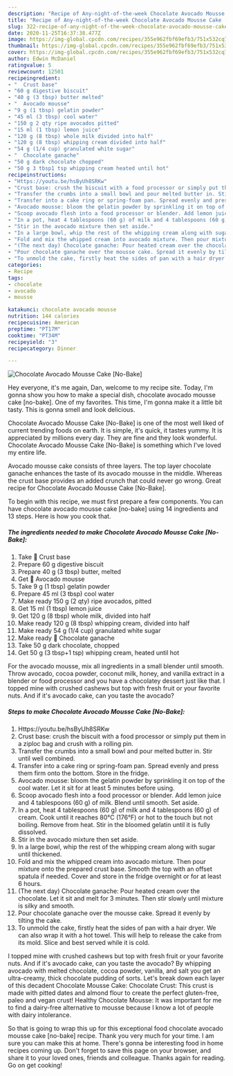 ```yaml
---
description: "Recipe of Any-night-of-the-week Chocolate Avocado Mousse Cake [No-Bake]"
title: "Recipe of Any-night-of-the-week Chocolate Avocado Mousse Cake [No-Bake]"
slug: 322-recipe-of-any-night-of-the-week-chocolate-avocado-mousse-cake-no-bake
date: 2020-11-25T16:37:38.477Z
image: https://img-global.cpcdn.com/recipes/355e962fbf69efb3/751x532cq70/chocolate-avocado-mousse-cake-no-bake-recipe-main-photo.jpg
thumbnail: https://img-global.cpcdn.com/recipes/355e962fbf69efb3/751x532cq70/chocolate-avocado-mousse-cake-no-bake-recipe-main-photo.jpg
cover: https://img-global.cpcdn.com/recipes/355e962fbf69efb3/751x532cq70/chocolate-avocado-mousse-cake-no-bake-recipe-main-photo.jpg
author: Edwin McDaniel
ratingvalue: 5
reviewcount: 12501
recipeingredient:
- "  Crust base"
- "60 g digestive biscuit"
- "40 g (3 tbsp) butter melted"
- "  Avocado mousse"
- "9 g (1 tbsp) gelatin powder"
- "45 ml (3 tbsp) cool water"
- "150 g 2 qty ripe avocados pitted"
- "15 ml (1 tbsp) lemon juice"
- "120 g (8 tbsp) whole milk divided into half"
- "120 g (8 tbsp) whipping cream divided into half"
- "54 g (1/4 cup) granulated white sugar"
- "  Chocolate ganache"
- "50 g dark chocolate chopped"
- "50 g 3 tbsp1 tsp whipping cream heated until hot"
recipeinstructions:
- "Https://youtu.be/hsByUh8SRKw"
- "Crust base: crush the biscuit with a food processor or simply put them in a ziploc bag and crush with a rolling pin."
- "Transfer the crumbs into a small bowl and pour melted butter in. Stir until well combined."
- "Transfer into a cake ring or spring-foam pan. Spread evenly and press them firm onto the bottom. Store in the fridge."
- "Avocado mousse: bloom the gelatin powder by sprinkling it on top of the cool water. Let it sit for at least 5 minutes before using."
- "Scoop avocado flesh into a food processor or blender. Add lemon juice and 4 tablespoons (60 g) of milk. Blend until smooth. Set aside."
- "In a pot, heat 4 tablespoons (60 g) of milk and 4 tablespoons (60 g) of cream. Cook until it reaches 80°C (176°F) or hot to the touch but not boiling. Remove from heat. Stir in the bloomed gelatin until it is fully dissolved."
- "Stir in the avocado mixture then set aside."
- "In a large bowl, whip the rest of the whipping cream along with sugar until thickened."
- "Fold and mix the whipped cream into avocado mixture. Then pour mixture onto the prepared crust base. Smooth the top with an offset spatula if needed. Cover and store in the fridge overnight or for at least 6 hours."
- "(The next day) Chocolate ganache: Pour heated cream over the chocolate. Let it sit and melt for 3 minutes. Then stir slowly until mixture is silky and smooth."
- "Pour chocolate ganache over the mousse cake. Spread it evenly by tilting the cake."
- "To unmold the cake, firstly heat the sides of pan with a hair dryer. We can also wrap it with a hot towel. This will help to release the cake from its mold. Slice and best served while it is cold."
categories:
- Recipe
tags:
- chocolate
- avocado
- mousse

katakunci: chocolate avocado mousse 
nutrition: 144 calories
recipecuisine: American
preptime: "PT17M"
cooktime: "PT34M"
recipeyield: "3"
recipecategory: Dinner

---
```



![Chocolate Avocado Mousse Cake [No-Bake]](https://img-global.cpcdn.com/recipes/355e962fbf69efb3/751x532cq70/chocolate-avocado-mousse-cake-no-bake-recipe-main-photo.jpg)

Hey everyone, it's me again, Dan, welcome to my recipe site. Today, I'm gonna show you how to make a special dish, chocolate avocado mousse cake [no-bake]. One of my favorites. This time, I'm gonna make it a little bit tasty. This is gonna smell and look delicious.

Chocolate Avocado Mousse Cake [No-Bake] is one of the most well liked of current trending foods on earth. It is simple, it's quick, it tastes yummy. It is appreciated by millions every day. They are fine and they look wonderful. Chocolate Avocado Mousse Cake [No-Bake] is something which I've loved my entire life.

Avocado mousse cake consists of three layers. The top layer chocolate ganache enhances the taste of its avocado mousse in the middle. Whereas the crust base provides an added crunch that could never go wrong. Great recipe for Chocolate Avocado Mousse Cake [No-Bake].


To begin with this recipe, we must first prepare a few components. You can have chocolate avocado mousse cake [no-bake] using 14 ingredients and 13 steps. Here is how you cook that.

<!--inarticleads1-->

##### The ingredients needed to make Chocolate Avocado Mousse Cake [No-Bake]:

1. Take  🥑 Crust base
1. Prepare 60 g digestive biscuit
1. Prepare 40 g (3 tbsp) butter, melted
1. Get  🥑 Avocado mousse
1. Take 9 g (1 tbsp) gelatin powder
1. Prepare 45 ml (3 tbsp) cool water
1. Make ready 150 g (2 qty) ripe avocados, pitted
1. Get 15 ml (1 tbsp) lemon juice
1. Get 120 g (8 tbsp) whole milk, divided into half
1. Make ready 120 g (8 tbsp) whipping cream, divided into half
1. Make ready 54 g (1/4 cup) granulated white sugar
1. Make ready  🥑 Chocolate ganache
1. Take 50 g dark chocolate, chopped
1. Get 50 g (3 tbsp+1 tsp) whipping cream, heated until hot


For the avocado mousse, mix all ingredients in a small blender until smooth. Throw avocado, cocoa powder, coconut milk, honey, and vanilla extract in a blender or food processor and you have a chocolatey dessert just like that. I topped mine with crushed cashews but top with fresh fruit or your favorite nuts. And if it&#39;s avocado cake, can you taste the avocado? 

<!--inarticleads2-->

##### Steps to make Chocolate Avocado Mousse Cake [No-Bake]:

1. Https://youtu.be/hsByUh8SRKw
1. Crust base: crush the biscuit with a food processor or simply put them in a ziploc bag and crush with a rolling pin.
1. Transfer the crumbs into a small bowl and pour melted butter in. Stir until well combined.
1. Transfer into a cake ring or spring-foam pan. Spread evenly and press them firm onto the bottom. Store in the fridge.
1. Avocado mousse: bloom the gelatin powder by sprinkling it on top of the cool water. Let it sit for at least 5 minutes before using.
1. Scoop avocado flesh into a food processor or blender. Add lemon juice and 4 tablespoons (60 g) of milk. Blend until smooth. Set aside.
1. In a pot, heat 4 tablespoons (60 g) of milk and 4 tablespoons (60 g) of cream. Cook until it reaches 80°C (176°F) or hot to the touch but not boiling. Remove from heat. Stir in the bloomed gelatin until it is fully dissolved.
1. Stir in the avocado mixture then set aside.
1. In a large bowl, whip the rest of the whipping cream along with sugar until thickened.
1. Fold and mix the whipped cream into avocado mixture. Then pour mixture onto the prepared crust base. Smooth the top with an offset spatula if needed. Cover and store in the fridge overnight or for at least 6 hours.
1. (The next day) Chocolate ganache: Pour heated cream over the chocolate. Let it sit and melt for 3 minutes. Then stir slowly until mixture is silky and smooth.
1. Pour chocolate ganache over the mousse cake. Spread it evenly by tilting the cake.
1. To unmold the cake, firstly heat the sides of pan with a hair dryer. We can also wrap it with a hot towel. This will help to release the cake from its mold. Slice and best served while it is cold.


I topped mine with crushed cashews but top with fresh fruit or your favorite nuts. And if it&#39;s avocado cake, can you taste the avocado? By whipping avocado with melted chocolate, cocoa powder, vanilla, and salt you get an ultra-creamy, thick chocolate pudding of sorts. Let&#39;s break down each layer of this decadent Chocolate Mousse Cake: Chocolate Crust: This crust is made with pitted dates and almond flour to create the perfect gluten-free, paleo and vegan crust! Healthy Chocolate Mousse: It was important for me to find a dairy-free alternative to mousse because I know a lot of people with dairy intolerance. 

So that is going to wrap this up for this exceptional food chocolate avocado mousse cake [no-bake] recipe. Thank you very much for your time. I am sure you can make this at home. There's gonna be interesting food in home recipes coming up. Don't forget to save this page on your browser, and share it to your loved ones, friends and colleague. Thanks again for reading. Go on get cooking!
